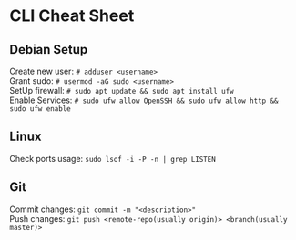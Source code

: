 # CLI Cheat Sheet
## Debian Setup
Create new user: `# adduser <username>`<br/>
Grant sudo: `# usermod -aG sudo <username>`<br/>
SetUp firewall: `# sudo apt update && sudo apt install ufw`<br/>
Enable Services: `# sudo ufw allow OpenSSH && sudo ufw allow http && sudo ufw enable`<br/>
## Linux
Check ports usage: `sudo lsof -i -P -n | grep LISTEN`
## Git
Commit changes: `git commit -m "<description>"`<br/>
Push changes: `git push <remote-repo(usually origin)> <branch(usually master)>`
